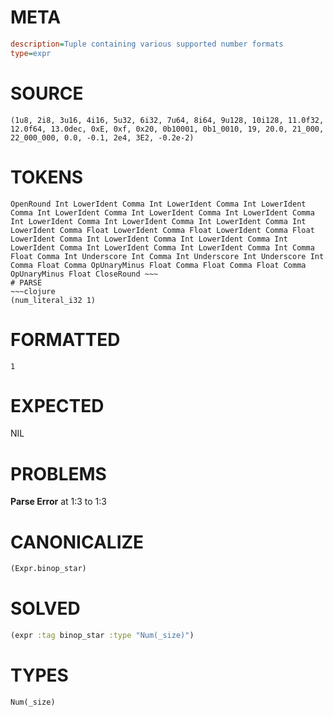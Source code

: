 # META
~~~ini
description=Tuple containing various supported number formats
type=expr
~~~
# SOURCE
~~~roc
(1u8, 2i8, 3u16, 4i16, 5u32, 6i32, 7u64, 8i64, 9u128, 10i128, 11.0f32, 12.0f64, 13.0dec, 0xE, 0xf, 0x20, 0b10001, 0b1_0010, 19, 20.0, 21_000, 22_000_000, 0.0, -0.1, 2e4, 3E2, -0.2e-2)
~~~
# TOKENS
~~~text
OpenRound Int LowerIdent Comma Int LowerIdent Comma Int LowerIdent Comma Int LowerIdent Comma Int LowerIdent Comma Int LowerIdent Comma Int LowerIdent Comma Int LowerIdent Comma Int LowerIdent Comma Int LowerIdent Comma Float LowerIdent Comma Float LowerIdent Comma Float LowerIdent Comma Int LowerIdent Comma Int LowerIdent Comma Int LowerIdent Comma Int LowerIdent Comma Int LowerIdent Comma Int Comma Float Comma Int Underscore Int Comma Int Underscore Int Underscore Int Comma Float Comma OpUnaryMinus Float Comma Float Comma Float Comma OpUnaryMinus Float CloseRound ~~~
# PARSE
~~~clojure
(num_literal_i32 1)
~~~
# FORMATTED
~~~roc
1
~~~
# EXPECTED
NIL
# PROBLEMS
**Parse Error**
at 1:3 to 1:3

# CANONICALIZE
~~~clojure
(Expr.binop_star)
~~~
# SOLVED
~~~clojure
(expr :tag binop_star :type "Num(_size)")
~~~
# TYPES
~~~roc
Num(_size)
~~~
